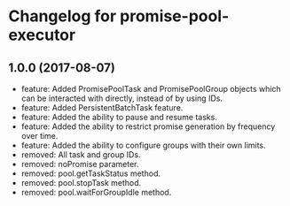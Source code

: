# Changelog for promise-pool-executor

## 1.0.0 (2017-08-07)
* feature: Added PromisePoolTask and PromisePoolGroup objects which can be interacted with directly, instead of by using IDs.
* feature: Added PersistentBatchTask feature.
* feature: Added the ability to pause and resume tasks.
* feature: Added the ability to restrict promise generation by frequency over time.
* feature: Added the ability to configure groups with their own limits.
* removed: All task and group IDs.
* removed: noPromise parameter.
* removed: pool.getTaskStatus method.
* removed: pool.stopTask method.
* removed: pool.waitForGroupIdle method.